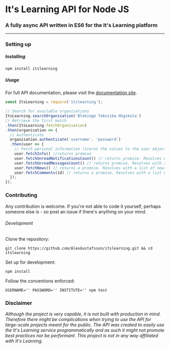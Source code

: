 # It's Learning API for Node JS
### A fully async API written in ES6 for the It's Learning platform
***

### Setting up

##### Installing

```
npm install itslearning
```

##### Usage

For full API documentation, please visit the [documentation site](https://alexgustafsson.github.io/itslearning/).

```JavaScript
const ItsLearning = require('itslearning');

// Search for available organisations
ItsLearning.searchOrganisation('Blekinge Tekniska Högskola')
// Retrieve the first match
.then(ItsLearning.fetchOrganisation)
.then(organisation => {
  // Authenticate
  organisation.authenticate('username', 'password')
  .then(user => {
    // Fetch personal information (stores the values to the user object)
    user.fetchInfo() //returns promise
    user.fetchUnreadNotificationsCount() // returns promise. Resolves with a count
    user.fetchUnreadMessagesCount() // returns promise. Resolves with a count
    user.fetchNews() // returns a promise. Resolves with a list of news
    user.fetchComments(id) // returns a promise. Resolves with a list of comments
  });
});
```

### Contributing

Any contribution is welcome. If you're not able to code it yourself, perhaps someone else is - so post an issue if there's anything on your mind.

###### Development

Clone the repository:
```
git clone https://github.com/AlexGustafsson/itslearning.git && cd itslearning
```

Set up for development:
```
npm install
```

Follow the conventions enforced:
```
USERNAME='' PASSWORD='' INSTITUTE='' npm test
```

### Disclaimer

_Although the project is very capable, it is not built with production in mind. Therefore there might be complications when trying to use the API for large-scale projects meant for the public. The API was created to easily use the It's Learning service programmatically and as such it might not promote best practices nor be performant. This project is not in any way affiliated with It's Learning._
